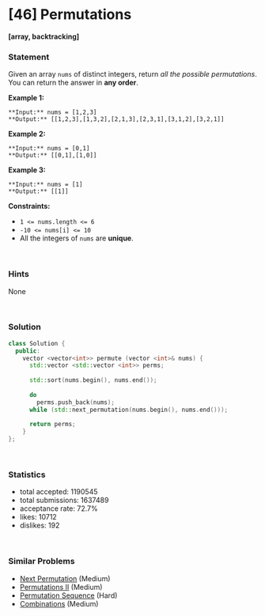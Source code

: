 # [46] Permutations

**[array, backtracking]**

### Statement

Given an array `nums` of distinct integers, return *all the possible permutations*. You can return the answer in **any order**.


**Example 1:**

```
**Input:** nums = [1,2,3]
**Output:** [[1,2,3],[1,3,2],[2,1,3],[2,3,1],[3,1,2],[3,2,1]]

```
**Example 2:**

```
**Input:** nums = [0,1]
**Output:** [[0,1],[1,0]]

```
**Example 3:**

```
**Input:** nums = [1]
**Output:** [[1]]

```

**Constraints:**
* `1 <= nums.length <= 6`
* `-10 <= nums[i] <= 10`
* All the integers of `nums` are **unique**.


<br>

### Hints

None

<br>

### Solution

```cpp
class Solution {
  public:
    vector <vector<int>> permute (vector <int>& nums) {
      std::vector <std::vector <int>> perms;
      
      std::sort(nums.begin(), nums.end());
      
      do
        perms.push_back(nums);
      while (std::next_permutation(nums.begin(), nums.end()));
      
      return perms;
    }
};
```

<br>

### Statistics

- total accepted: 1190545
- total submissions: 1637489
- acceptance rate: 72.7%
- likes: 10712
- dislikes: 192

<br>

### Similar Problems

- [Next Permutation](https://leetcode.com/problems/next-permutation) (Medium)
- [Permutations II](https://leetcode.com/problems/permutations-ii) (Medium)
- [Permutation Sequence](https://leetcode.com/problems/permutation-sequence) (Hard)
- [Combinations](https://leetcode.com/problems/combinations) (Medium)
